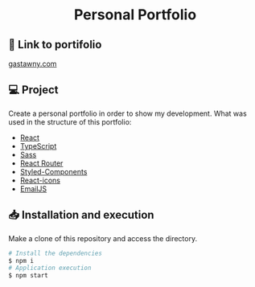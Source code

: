 <h1 align="center">Personal Portfolio</h1>

## :rocket: Link to portifolio

[gastawny.com](https://gastawny.com)

## 💻 Project

Create a personal portfolio in order to show my development. What was used in the structure of this portfolio:

- [React](https://pt-br.reactjs.org/)
- [TypeScript](https://www.typescriptlang.org/)
- [Sass](https://sass-lang.com/)
- [React Router](https://reactrouter.com/en/main)
- [Styled-Components](https://styled-components.com)
- [React-icons](https://react-icons.github.io/react-icons)
- [EmailJS](https://www.emailjs.com)

## 📥 Installation and execution

Make a clone of this repository and access the directory.

```bash
# Install the dependencies
$ npm i
# Application execution
$ npm start
```
